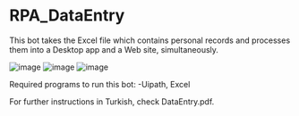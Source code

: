 # RPA_DataEntry
This bot takes the Excel file which contains personal records and processes them into a Desktop app and a Web site, simultaneously.

![image](https://github.com/gulsoy83/RPA_DataEntry/assets/46426033/64dd2d90-ac96-4aba-b47d-026fc2f64bbd)
![image](https://github.com/gulsoy83/RPA_DataEntry/assets/46426033/88e0fe55-a19f-4e29-acc5-aca04cbf1c56)
![image](https://github.com/gulsoy83/RPA_DataEntry/assets/46426033/8d6ffa83-d0c5-489e-9c62-36319caac029)

Required programs to run this bot: -Uipath, Excel

For further instructions in Turkish, check DataEntry.pdf.
